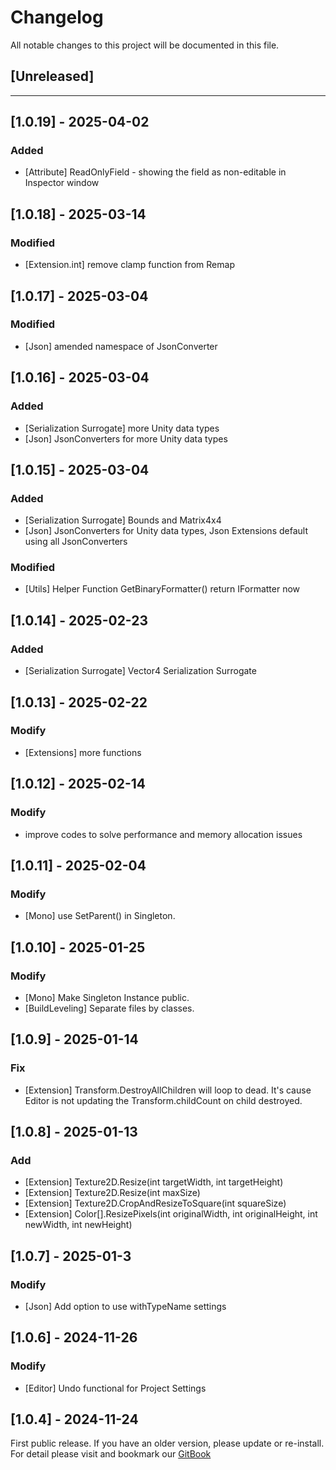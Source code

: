 ﻿# Changelog

All notable changes to this project will be documented in this file.

## [Unreleased]

---

## [1.0.19] - 2025-04-02
### Added
- [Attribute] ReadOnlyField - showing the field as non-editable in Inspector window

## [1.0.18] - 2025-03-14
### Modified
- [Extension.int] remove clamp function from Remap

## [1.0.17] - 2025-03-04
### Modified
- [Json] amended namespace of JsonConverter

## [1.0.16] - 2025-03-04
### Added
- [Serialization Surrogate] more Unity data types
- [Json] JsonConverters for more Unity data types

## [1.0.15] - 2025-03-04
### Added
- [Serialization Surrogate] Bounds and Matrix4x4
- [Json] JsonConverters for Unity data types, Json Extensions default using all JsonConverters 
### Modified
- [Utils] Helper Function GetBinaryFormatter() return IFormatter now

## [1.0.14] - 2025-02-23
### Added
- [Serialization Surrogate] Vector4 Serialization Surrogate

## [1.0.13] - 2025-02-22
### Modify
- [Extensions] more functions

## [1.0.12] - 2025-02-14
### Modify
- improve codes to solve performance and memory allocation issues

## [1.0.11] - 2025-02-04
### Modify
- [Mono] use SetParent() in Singleton.

## [1.0.10] - 2025-01-25
### Modify
- [Mono] Make Singleton Instance public.
- [BuildLeveling] Separate files by classes.

## [1.0.9] - 2025-01-14
### Fix
- [Extension] Transform.DestroyAllChildren will loop to dead. It's cause Editor is not updating the Transform.childCount on child destroyed.

## [1.0.8] - 2025-01-13
### Add
- [Extension] Texture2D.Resize(int targetWidth, int targetHeight)
- [Extension] Texture2D.Resize(int maxSize)
- [Extension] Texture2D.CropAndResizeToSquare(int squareSize)
- [Extension] Color[].ResizePixels(int originalWidth, int originalHeight, int newWidth, int newHeight)

## [1.0.7] - 2025-01-3
### Modify
- [Json] Add option to use withTypeName settings

## [1.0.6] - 2024-11-26
### Modify
- [Editor] Undo functional for Project Settings

## [1.0.4] - 2024-11-24
First public release. If you have an older version, please update or re-install.   
For detail please visit and bookmark our [GitBook](https://aceland-workshop.gitbook.io/aceland-unity-packages/)
